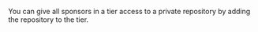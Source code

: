 You can give all sponsors in a tier access to a private repository by adding the repository to the tier.